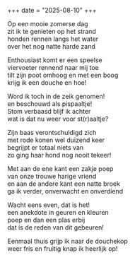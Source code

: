 +++
date = "2025-08-10"
+++

Op een mooie zomerse dag\
zit ik te genieten op het strand\
honden rennen langs het water\
over het nog natte harde zand

Enthousiast komt er een speelse\
viervoeter rennend naar mij toe\
tilt zijn poot omhoog en met een boog\
krijg ik een douche en hoe!

Word ik toch in de zeik genomen!\
en beschouwd als pispaaltje!\
Stom verbaasd blijf ik achter\
wat is dat nu weer voor st(r)aaltje?

Zijn baas verontschuldigd zich\
met rode konen wel duizend keer\
begrijpt er totaal niets van\
zo ging haar hond nog nooit tekeer!

Met aan de ene kant een zakje poep\
van onze trouwe harige vriend\
en aan de andere kant een natte broek\
ga ik verder, onverwacht en onverdiend 

Wacht eens even, dat is het!\
een anekdote in geuren en kleuren\
poep en dan een plas erbij\
dat is de reden van dit gebeuren!

Eenmaal thuis grijp ik naar de douchekop\
weer fris en fruitig knap ik heerlijk op!